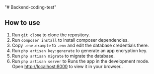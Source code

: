 "# Backend-coding-test" 


## How to use
1. Run `git clone` to clone the repository.
2. Run `composer install` to install composer dependencies.
3. Copy `.env.example` to `.env` and edit the database credentials there.
4. Run `php artisan key:generate` to generate an app encryption key.
5. Run `php artisan migrate` to migrate the database.
5. Run `php artisan server` to Runs the app in the development mode.
Open [http://localhost:8000](http://localhost:8000) to view it in your browser..
